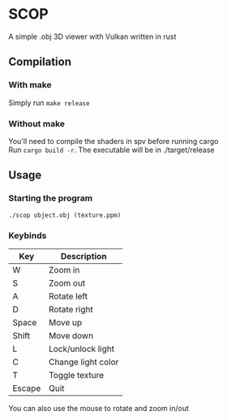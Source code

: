 # SCOP
A simple .obj 3D viewer with Vulkan written in rust


## Compilation

### With make

Simply run `make release`

### Without make

You'll need to compile the shaders in spv before running cargo  
Run `cargo build -r`. The executable will be in ./target/release


## Usage

### Starting the program

`./scop object.obj (texture.ppm)`  

### Keybinds

| Key    | Description        |
|--------|--------------------|
| W      | Zoom in            |
| S      | Zoom out           |
| A      | Rotate left        |
| D      | Rotate right       |
| Space  | Move up            |
| Shift  | Move down          |
| L      | Lock/unlock light  |
| C      | Change light color |
| T      | Toggle texture     |
| Escape | Quit               |

You can also use the mouse to rotate and zoom in/out